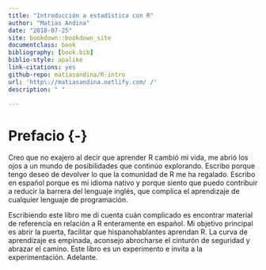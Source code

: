 ```yaml
--- 
title: "Introducción a estadística con R"
author: "Matias Andina"
date: "2018-07-25"
site: bookdown::bookdown_site
documentclass: book
bibliography: [book.bib]
biblio-style: apalike
link-citations: yes
github-repo: matiasandina/R-intro
url: 'http\://matiasandina.netlify.com/ /'
description: " "

---
```


# Prefacio {-}

Creo que no exajero al decir que aprender R cambió mi vida, me abrió los ojos a un mundo de posibilidades que continúo explorando. Escribo porque tengo deseo de devolver lo que la comunidad de R me ha regalado. Escribo en español porque es mi idioma nativo y porque siento que puedo contribuir a reducir la barrera del lenguaje inglés, que complica el aprendizaje de cualquier lenguaje de programación. 

Escribiendo este libro me di cuenta cuán complicado es encontrar material de referencia en relación a R enteramente en español. Mi objetivo principal es abrir la puerta, facilitar que hispanohablantes aprendan R. La curva de aprendizaje es empinada, aconsejo abrocharse el cinturón de seguridad y abrazar el camino. Este libro es un experimento e invita a la experimentación. Adelante.
